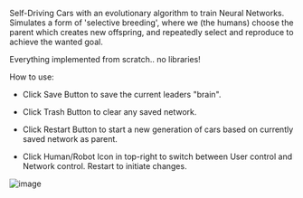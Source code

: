 Self-Driving Cars with an evolutionary algorithm to train Neural Networks. Simulates a form of 'selective breeding', where we (the humans) choose the parent which creates new offspring, and repeatedly select and reproduce to achieve the wanted goal.

Everything implemented from scratch.. no libraries!

How to use:

- Click Save Button to save the current leaders "brain".

- Click Trash Button to clear any saved network.

- Click Restart Button to start a new generation of cars based on currently saved network as parent.

- Click Human/Robot Icon in top-right to switch between User control and Network control. Restart to initiate changes.

![image](https://github.com/user-attachments/assets/4fd457bd-5444-46a4-83cc-20b42857b314)
